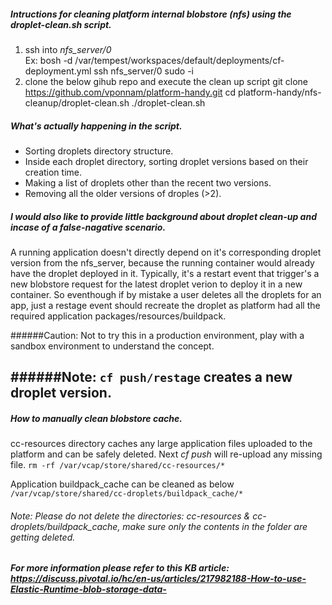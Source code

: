 ##### Intructions for cleaning platform internal blobstore (nfs) using the *droplet-clean.sh* script.

1. ssh into *nfs_server/0*	
	Ex:
	bosh -d /var/tempest/workspaces/default/deployments/cf-deployment.yml ssh nfs_server/0
	sudo -i
2. clone the below gihub repo and execute the clean up script
	git clone https://github.com/vponnam/platform-handy.git
	cd platform-handy/nfs-cleanup/droplet-clean.sh
	./droplet-clean.sh
	
##### What's actually happening in the script.

+ Sorting droplets directory structure.
+ Inside each droplet directory, sorting droplet versions based on their creation time.
+ Making a list of droplets other than the recent two versions.
+ Removing all the older versions of droples (>2).

##### I would also like to provide little background about droplet clean-up and incase of a false-nagative scenario.

A running application doesn't directly depend on it's corresponding droplet version from the nfs_server, because the running container would already have the droplet deployed in it. Typically, it's a restart event that trigger's a new blobstore request for the latest droplet verion to deploy it in a new container. So eventhough if by mistake a user deletes all the droplets for an app, just a restage event should recreate the droplet as platform had all the required application packages/resources/buildpack.

######Caution: Not to try this in a production environment, play with a sandbox environment to understand the concept.

######Note: `cf push/restage` creates a new droplet version. 
---
##### How to manually clean blobstore cache.

cc-resources directory caches any large application files uploaded to the platform and can be safely deleted. Next *cf push* will re-upload any missing file.
`rm -rf /var/vcap/store/shared/cc-resources/*`

Application buildpack_cache can be cleaned as below
`/var/vcap/store/shared/cc-droplets/buildpack_cache/*`

###### Note: Please do not delete the directories:  *cc-resources & cc-droplets/buildpack_cache*,  make sure only the contents in the folder are getting deleted.

##### For more information please refer to this KB article: https://discuss.pivotal.io/hc/en-us/articles/217982188-How-to-use-Elastic-Runtime-blob-storage-data-